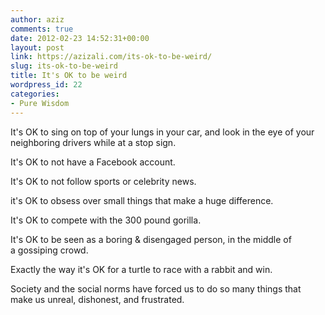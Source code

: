 ```yaml
---
author: aziz
comments: true
date: 2012-02-23 14:52:31+00:00
layout: post
link: https://azizali.com/its-ok-to-be-weird/
slug: its-ok-to-be-weird
title: It's OK to be weird
wordpress_id: 22
categories:
- Pure Wisdom
---
```


It's OK to sing on top of your lungs in your car, and look in the eye of your neighboring drivers while at a stop sign.

It's OK to not have a Facebook account.

It's OK to not follow sports or celebrity news.

it's OK to obsess over small things that make a huge difference.

It's OK to compete with the 300 pound gorilla.

It's OK to be seen as a boring & disengaged person, in the middle of a gossiping crowd.

Exactly the way it's OK for a turtle to race with a rabbit and win.

Society and the social norms have forced us to do so many things that make us unreal, dishonest, and frustrated.
